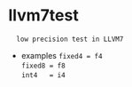 # llvm7test
```
  low precision test in LLVM7
```
* examples
`fixed4 = f4`  
`fixed8 = f8`  
`int4   = i4`  
